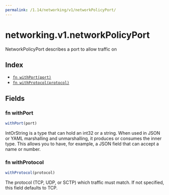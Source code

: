 ```yaml
---
permalink: /1.14/networking/v1/networkPolicyPort/
---
```


# networking.v1.networkPolicyPort

NetworkPolicyPort describes a port to allow traffic on

## Index

* [`fn withPort(port)`](#fn-withport)
* [`fn withProtocol(protocol)`](#fn-withprotocol)

## Fields

### fn withPort

```ts
withPort(port)
```

IntOrString is a type that can hold an int32 or a string.  When used in JSON or YAML marshalling and unmarshalling, it produces or consumes the inner type.  This allows you to have, for example, a JSON field that can accept a name or number.

### fn withProtocol

```ts
withProtocol(protocol)
```

The protocol (TCP, UDP, or SCTP) which traffic must match. If not specified, this field defaults to TCP.